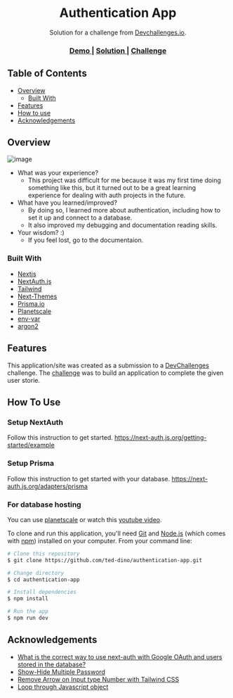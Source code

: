 <h1 align="center">Authentication App</h1>

<div align="center">
   Solution for a challenge from  <a href="http://devchallenges.io" target="_blank">Devchallenges.io</a>.
</div>

<div align="center">
  <h3>
    <a href="https://authentication-app-taupe.vercel.app/">
      Demo
    </a>
    <span> | </span>
    <a href="https://{your-url-to-the-solution}">
      Solution
    </a>
    <span> | </span>
    <a href="https://devchallenges.io/challenges/N1fvBjQfhlkctmwj1tnw">
      Challenge
    </a>
  </h3>
</div> 

## Table of Contents

- [Overview](#overview)
  - [Built With](#built-with)
- [Features](#features)
- [How to use](#how-to-use)
- [Acknowledgements](#acknowledgements)

## Overview

![image](https://user-images.githubusercontent.com/84649871/198542446-ffcdba61-c905-4c30-b4a0-0ab8f154e73e.png)

- What was your experience?
   - This project was difficult for me because it was my first time doing something like this, but it turned out to be a great learning experience for dealing with auth projects in the future. 
- What have you learned/improved?
   - By doing so, I learned more about authentication, including how to set it up and connect to a database. 
   - It also improved my debugging and documentation reading skills. 
- Your wisdom? :)
   - If you feel lost, go to the documentaion.

### Built With

- [Nextjs](https://nextjs.org/)
- [NextAuth.js](https://next-auth.js.org/)
- [Tailwind](https://tailwindcss.com/)
- [Next-Themes](https://www.npmjs.com/package/next-themes)
- [Prisma.io](https://www.prisma.io/)
- [Planetscale](https://planetscale.com/)
- [env-var](https://github.com/evanshortiss/env-var)
- [argon2](https://github.com/ranisalt/node-argon2#readme)

## Features

This application/site was created as a submission to a [DevChallenges](https://devchallenges.io/challenges) challenge. The [challenge](https://devchallenges.io/challenges/N1fvBjQfhlkctmwj1tnw) was to build an application to complete the given user storie.

## How To Use

### Setup NextAuth

Follow this instruction to get started. https://next-auth.js.org/getting-started/example

### Setup Prisma

Follow this instruction to get started with your database. https://next-auth.js.org/adapters/prisma

### For database hosting 
You can use [planetscale](https://planetscale.com/) or watch this [youtube video](https://youtu.be/prjMJtXCR-g).

To clone and run this application, you'll need [Git](https://git-scm.com) and [Node.js](https://nodejs.org/en/download/) (which comes with [npm](http://npmjs.com)) installed on your computer. From your command line:

```bash
# Clone this repository
$ git clone https://github.com/ted-dino/authentication-app.git

# Change directory
$ cd authentication-app

# Install dependencies
$ npm install

# Run the app
$ npm run dev
```

## Acknowledgements

- [What is the correct way to use next-auth with Google OAuth and users stored in the database?](https://stackoverflow.com/questions/69011814/what-is-the-correct-way-to-use-next-auth-with-google-oauth-and-users-stored-in-t)
- [Show-Hide Multiple Password](https://stackoverflow.com/questions/71679442/show-hide-multiple-password-in-react-js)
- [Remove Arrow on Input type Number with Tailwind CSS](https://stackoverflow.com/questions/71296535/how-to-remove-arrow-on-input-type-number-with-tailwind-css)
- [Loop through Javascript object](https://stackoverflow.com/questions/684672/how-do-i-loop-through-or-enumerate-a-javascript-object#:~:text=using%20the%20new%20object.entries()%20method)
